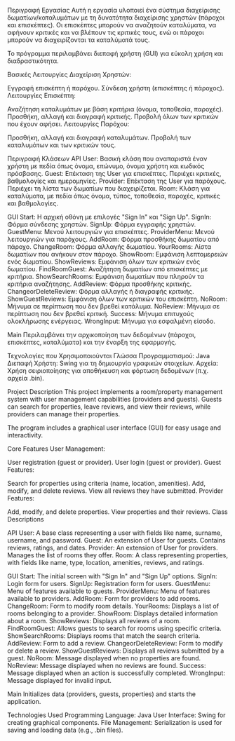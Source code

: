 

Περιγραφή Εργασίας
Αυτή η εργασία υλοποιεί ένα σύστημα διαχείρισης δωματίων/καταλυμάτων με τη δυνατότητα διαχείρισης χρηστών (πάροχοι και επισκέπτες). Οι επισκέπτες μπορούν να αναζητούν καταλύματα, να αφήνουν κριτικές και να βλέπουν τις κριτικές τους, ενώ οι πάροχοι μπορούν να διαχειρίζονται τα καταλύματά τους.

Το πρόγραμμα περιλαμβάνει διεπαφή χρήστη (GUI) για εύκολη χρήση και διαδραστικότητα.

Βασικές Λειτουργίες
Διαχείριση Χρηστών:

Εγγραφή επισκέπτη ή παρόχου.
Σύνδεση χρήστη (επισκέπτης ή πάροχος).
Λειτουργίες Επισκέπτη:

Αναζήτηση καταλυμάτων με βάση κριτήρια (όνομα, τοποθεσία, παροχές).
Προσθήκη, αλλαγή και διαγραφή κριτικής.
Προβολή όλων των κριτικών που έχουν αφήσει.
Λειτουργίες Παρόχου:

Προσθήκη, αλλαγή και διαγραφή καταλυμάτων.
Προβολή των καταλυμάτων και των κριτικών τους.

Περιγραφή Κλάσεων
API
User: Βασική κλάση που αναπαριστά έναν χρήστη με πεδία όπως όνομα, επώνυμο, όνομα χρήστη και κωδικός πρόσβασης.
Guest: Επέκταση της User για επισκέπτες. Περιέχει κριτικές, βαθμολογίες και ημερομηνίες.
Provider: Επέκταση της User για παρόχους. Περιέχει τη λίστα των δωματίων που διαχειρίζεται.
Room: Κλάση για καταλύματα, με πεδία όπως όνομα, τύπος, τοποθεσία, παροχές, κριτικές και βαθμολογίες.

GUI
Start: Η αρχική οθόνη με επιλογές "Sign In" και "Sign Up".
SignIn: Φόρμα σύνδεσης χρηστών.
SignUp: Φόρμα εγγραφής χρηστών.
GuestMenu: Μενού λειτουργιών για επισκέπτες.
ProviderMenu: Μενού λειτουργιών για παρόχους.
AddRoom: Φόρμα προσθήκης δωματίου από πάροχο.
ChangeRoom: Φόρμα αλλαγής δωματίου.
YourRooms: Λίστα δωματίων που ανήκουν στον πάροχο.
ShowRoom: Εμφάνιση λεπτομερειών ενός δωματίου.
ShowReviews: Εμφάνιση όλων των κριτικών ενός δωματίου.
FindRoomGuest: Αναζήτηση δωματίων από επισκέπτες με κριτήρια.
ShowSearchRooms: Εμφάνιση δωματίων που πληρούν τα κριτήρια αναζήτησης.
AddReview: Φόρμα προσθήκης κριτικής.
ChangeorDeleteReview: Φόρμα αλλαγής ή διαγραφής κριτικής.
ShowGuestReviews: Εμφάνιση όλων των κριτικών του επισκέπτη.
NoRoom: Μήνυμα σε περίπτωση που δεν βρεθεί κατάλυμα.
NoReview: Μήνυμα σε περίπτωση που δεν βρεθεί κριτική.
Success: Μήνυμα επιτυχούς ολοκλήρωσης ενέργειας.
WrongInput: Μήνυμα για εσφαλμένη είσοδο.

Main
Περιλαμβάνει την αρχικοποίηση των δεδομένων (πάροχοι, επισκέπτες, καταλύματα) και την έναρξη της εφαρμογής.

Τεχνολογίες που Χρησιμοποιούνται
Γλώσσα Προγραμματισμού: Java
Διεπαφή Χρήστη: Swing για τη δημιουργία γραφικών στοιχείων.
Αρχεία: Χρήση σειριοποίησης για αποθήκευση και φόρτωση δεδομένων (π.χ. αρχεία .bin).



Project Description
This project implements a room/property management system with user management capabilities (providers and guests). Guests can search for properties, leave reviews, and view their reviews, while providers can manage their properties.

The program includes a graphical user interface (GUI) for easy usage and interactivity.

Core Features
User Management:

User registration (guest or provider).
User login (guest or provider).
Guest Features:

Search for properties using criteria (name, location, amenities).
Add, modify, and delete reviews.
View all reviews they have submitted.
Provider Features:

Add, modify, and delete properties.
View properties and their reviews.
Class Descriptions

API
User: A base class representing a user with fields like name, surname, username, and password.
Guest: An extension of User for guests. Contains reviews, ratings, and dates.
Provider: An extension of User for providers. Manages the list of rooms they offer.
Room: A class representing properties, with fields like name, type, location, amenities, reviews, and ratings.

GUI
Start: The initial screen with "Sign In" and "Sign Up" options.
SignIn: Login form for users.
SignUp: Registration form for users.
GuestMenu: Menu of features available to guests.
ProviderMenu: Menu of features available to providers.
AddRoom: Form for providers to add rooms.
ChangeRoom: Form to modify room details.
YourRooms: Displays a list of rooms belonging to a provider.
ShowRoom: Displays detailed information about a room.
ShowReviews: Displays all reviews of a room.
FindRoomGuest: Allows guests to search for rooms using specific criteria.
ShowSearchRooms: Displays rooms that match the search criteria.
AddReview: Form to add a review.
ChangeorDeleteReview: Form to modify or delete a review.
ShowGuestReviews: Displays all reviews submitted by a guest.
NoRoom: Message displayed when no properties are found.
NoReview: Message displayed when no reviews are found.
Success: Message displayed when an action is successfully completed.
WrongInput: Message displayed for invalid input.

Main
Initializes data (providers, guests, properties) and starts the application.

Technologies Used
Programming Language: Java
User Interface: Swing for creating graphical components.
File Management: Serialization is used for saving and loading data (e.g., .bin files).
